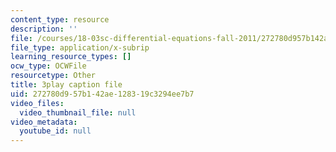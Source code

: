 ```yaml
---
content_type: resource
description: ''
file: /courses/18-03sc-differential-equations-fall-2011/272780d957b142ae128319c3294ee7b7_MCrDzhpu3-s.srt
file_type: application/x-subrip
learning_resource_types: []
ocw_type: OCWFile
resourcetype: Other
title: 3play caption file
uid: 272780d9-57b1-42ae-1283-19c3294ee7b7
video_files:
  video_thumbnail_file: null
video_metadata:
  youtube_id: null
---
```

